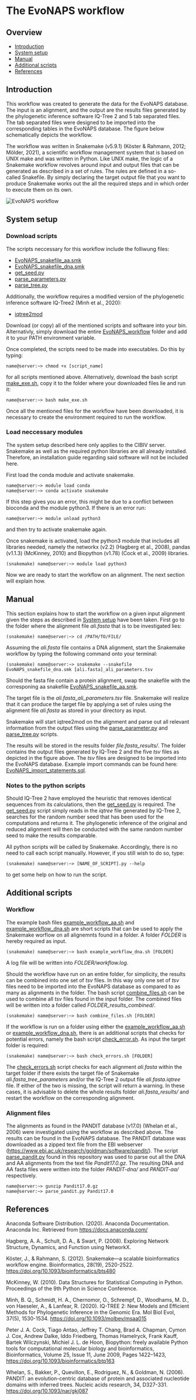 
# **The EvoNAPS workflow**

## **Overview** 

* [Introduction](#Introduction)
* [System setup](#system-setup)
* [Manual](#Manuel)
* [Additional scripts](#additional-scripts)
* [References](#References)

## **Introduction**

This workflow was created to generate the data for the EvoNAPS database. The input is an alignment, and the output are the results files generated by the phylogenetic inference software IQ-Tree 2 and 5 tab separated files. The tab separated files were designed to be imported into the corresponding tables in the EvoNAPS database. The figure below schematically depicts the workflow. 

The workflow was written in Snakemake (v5.9.1) (Köster & Rahmann, 2012; Mölder, 2021), a scientific workflow management system that is based on UNIX make and was written in Python. Like UNIX make, the logic of a Snakemake workflow revolves around input and output files that can be generated as described in a set of rules. The rules are defined in a so-called Snakefile. By simply declaring the target output file that you want to produce Snakemake works out the all the required steps and in which order to execute them on its own. 

![EvoNAPS workflow](workflow.png)

## **System setup**

### **Download scripts** 

The scripts neccessary for this workflow include the folliwung files:  

* [EvoNAPS_snakefile_aa.smk](EvoNAPS_snakefile_aa.smk)
* [EvoNAPS_snakefile_dna.smk](EvoNAPS_snakefile_dna.smk)
* [get_seed.py](get_seed.py)
* [parse_parameters.py](parse_parameters.py)
* [parse_tree.py](parse_tree.py)

Additionally, the workflow requires a modified version of the phylogenetic inference software IQ-Tree2 (Minh et al., 2020): 

* [iqtree2mod](iqtree2mod)

Download (or copy) all of the mentioned scripts and software into your bin. Alternativly, simply download the entire [EvoNAPS_workflow](../EvoNAPS_workflow/) folder and add it to your PATH environment variable. 

Once completed, the scripts need to be made into executables. Do this by typing: 

```console
name@server:~> chmod +x [script_name]
```

for all scripts mentioned above. Alternatively, download the bash script [make_exe.sh](make_exe.sh), copy it to the folder where your downloaded files lie and run it: 

```console
name@server:~> bash make_exe.sh
```

Once all the mentioned files for the workflow have been downloaded, it is necessary to create the environment required to run the workflow. 

### **Load neccessary modules**

The system setup described here only applies to the CIBIV server. Snakemake as well as the required python libraries are all already installed. Therefore, an installation guide regarding said software will not be included here. 

First load the conda module and activate snakemake. 

```console
name@server:~> module load conda
name@server:~> conda activate snakemake
```
If this step gives you an error, this might be due to a conflict between bioconda and the module python3. If there is an error run: 

```console
name@server:~> module unload python3
```

and then try to activate snakemake again.

Once snakemake is activated, load the python3 module that includes all libraries needed, namely the networkx (v2.2) (Hagberg et al., 2008), pandas (v1.1.3) (McKinney, 2010) and Biopython (v1.78) (Cock et al., 2009) libraries. 

```console
(snakemake) name@server:~> module load python3 
```

Now we are ready to start the workflow on an alignment. The next section will explain how.

## **Manual** 

This section explains how to start the workflow on a given input alignment given the steps as described in [System setup](#system-setup) have been taken. First go to the folder where the alignment file *ali.fasta* that is to be investigated lies: 

```console
(snakemake) name@server:~> cd /PATH/TO/FILE/
```

Assuming the *ali.fasta* file contains a DNA alignment, start the Snakemake workflow by typing the following command onto your terminal: 

```console
(snakemake) name@server:~> snakemake --snakefile EvoNAPS_snakefile_dna.smk [ali.fasta]_ali_parameters.tsv
```

Should the fasta file contain a protein alignment, swap the snakefile with the corresponing aa snakefile [EvoNAPS_snakefile_aa.smk](EvoNAPS_snakefile_aa.smk). 

The target file is the *ali.fasta_ali_parameters.tsv* file. Snakemake will realize that it can produce the target file by applying a set of rules using the alignment file *ali.fasta* as stored in your directory as input.  

Snakemake will start iqtree2mod on the alignment and parse out all relevant information from the output files using the [parse_parameter.py](parse_parameter.py) and [parse_tree.py](parse_tree.py) scripts. 

The results will be stored in the results folder *file.fasta_results/*. The folder contains the output files generated by IQ-Tree 2 and the five *tsv* files as depicted in the figure above. The *tsv* files are designed to be imported into the EvoNAPS database. Example import commands can be found here: [EvoNAPS_import_statements.sql](../EvoNAPS_database/EvoNAPS_import_statements.sql). 

### **Notes to the python scripts**

Should IQ-Tree 2 have employed the heuristic that removes identical sequences from its calculations, then the [get_seed.py](get_seed.py) is required. The [get_seed.py](get_seed.py) script simply reads in the *iqtree* file generated by IQ-Tree 2, searches for the random number seed that has been used for the computations and returns it. The phylogenetic inference of the original and reduced alignment will then be conducted with the same random number seed to make the results comparable. 

All python scripts will be called by Snakemake. Accordingly, there is no need to call each script manually. However, if you still wish to do so, type: 

```console
(snakemake) name@server:~> [NAME_OF_SCRIPT].py --help
```

to get some help on how to run the script. 

## **Additional scripts**

### **Workflow**

The example bash files [example_workflow_aa.sh](example_workflow_aa.sh) and [example_workflow_dna.sh](example_workflow_dna.sh) are short scripts that can be used to apply the Snakemake worflow on all alignemnts found in a folder. A folder *FOLDER* is hereby required as input. 

```console
(snakemake) name@server:~> bash example_workflow_dna.sh [FOLDER]
```

A log file will be written into *FOLDER/workflow.log*.

Should the workflow have run on an entire folder, for simplicity, the results can be combined into one set of *tsv* files. In this way only one set of *tsv* files need to be imported into the EvoNAPS database as compared to as many as alignments in the folder. The bash script [combine_files.sh](combine_files.sh) can be used to combine all *tsv* files found in the input folder. The combined files will be written into a folder called *FOLDER_results_combined/*. 

```console
(snakemake) name@server:~> bash combine_files.sh [FOLDER]
```

If the workflow is run on a folder using either the [example_workflow_aa.sh](example_workflow_aa.sh) or [example_workflow_dna.sh](example_workflow_dna.sh), there is an additional scripts that checks for potential errors, namely the bash script [check_error.sh](check_errors.sh). As input the target folder is required: 

```console
(snakemake) name@server:~> bash check_errors.sh [FOLDER]
```

The [check_errors.sh](check_errors.sh) script checks for each alignment *ali.fasta* within the target folder if there exists the target file of Snakemake *ali.fasta_tree_parameters* and/or the IQ-Tree 2 output file *ali.fasta.iqtree* file. If either of the two is missing, the script will return a warning. In these cases, it is advisable to delete the whole results folder *ali.fasta_results/* and restart the workflow on the corresponding alignment. 

### **Alignment files**

The alignments as found in the PANDIT database (v17.0) (Whelan et al., 2006) were investigated using the workflow as described above. The results can be found in the EvoNAPS database. The PANDIT database was downloaded as a zipped text file from the EBI webserver (https://www.ebi.ac.uk/research/goldman/software/pandit/). The script [parse_pandit.py](parse_pandit.py) found in this repository was used to parse out all the DNA and AA alignments from the text file *Pandit17.0.gz*. The resulting DNA and AA fasta files were written into the folder *PANDIT-dna/* and *PANDIT-aa/* respectively. 

```console
name@server:~> gunzip Pandit17.0.gz
name@server:~> parse_pandit.py Pandit17.0
```

## **References**

Anaconda Software Distribution. (2020). Anaconda Documentation. Anaconda Inc. Retrieved from https://docs.anaconda.com/

Hagberg, A. A., Schult, D. A., & Swart, P. (2008). Exploring Network Structure, Dynamics, and Function using NetworkX. 

Köster, J., & Rahmann, S. (2012). Snakemake—a scalable bioinformatics workflow engine. Bioinformatics, 28(19), 2520-2522. https://doi.org/10.1093/bioinformatics/bts480 

McKinney, W. (2010). Data Structures for Statistical Computing in Python. Proceedings of the 9th Python in Science Conference. 

Minh, B. Q., Schmidt, H. A., Chernomor, O., Schrempf, D., Woodhams, M. D., von Haeseler, A., & Lanfear, R. (2020). IQ-TREE 2: New Models and Efficient Methods for Phylogenetic Inference in the Genomic Era. Mol Biol Evol, 37(5), 1530-1534. https://doi.org/10.1093/molbev/msaa015 

Peter J. A. Cock, Tiago Antao, Jeffrey T. Chang, Brad A. Chapman, Cymon J. Cox, Andrew Dalke, Iddo Friedberg, Thomas Hamelryck, Frank Kauff, Bartek Wilczynski, Michiel J. L. de Hoon, Biopython: freely available Python tools for computational molecular biology and bioinformatics, Bioinformatics, Volume 25, Issue 11, June 2009, Pages 1422–1423, https://doi.org/10.1093/bioinformatics/btp163

Whelan, S., Bakker, P., Quevillon, E., Rodriguez, N., & Goldman, N. (2006). PANDIT: an evolution-centric database of protein and associated nucleotide domains with inferred trees. Nucleic acids research, 34, D327-331. https://doi.org/10.1093/nar/gkj087 

